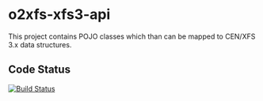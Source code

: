 o2xfs-xfs3-api
=====

This project contains POJO classes which than can be mapped to CEN/XFS 3.x data structures.

## Code Status

[![Build Status](https://api.travis-ci.com/AndreasFagschlunger/o2xfs-xfs3-api.svg?branch=develop)](https://travis-ci.com/AndreasFagschlunger/o2xfs-xfs3-api)
